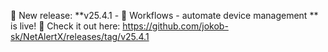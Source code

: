 🎉 New release: **v25.4.1 - 🔀 Workflows - automate device management ** is live! 🚀
Check it out here: https://github.com/jokob-sk/NetAlertX/releases/tag/v25.4.1
